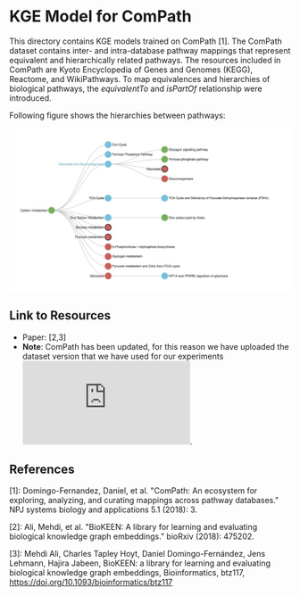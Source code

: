 # KGE Model for ComPath

This directory contains KGE models trained on ComPath [1]. The ComPath dataset contains inter- and intra-database pathway mappings
that represent equivalent and hierarchically related pathways. The resources included
in ComPath are Kyoto Encyclopedia of Genes and Genomes (KEGG),
Reactome, and WikiPathways. To map equivalences and hierarchies of
biological pathways, the *equivalentTo* and *isPartOf* relationship were introduced.

Following figure shows the hierarchies between pathways:

![Hierachies of pathways](https://github.com/SmartDataAnalytics/KEEN-Model-Zoo/blob/master/bioinformatics/ComPath/figures/compath_example.png)

## Link to Resources

* Paper: [2,3]
* **Note**: ComPath has been updated, for this reason we have uploaded the dataset version that we have used for
 our experiments ![link to dataset](https://github.com/SmartDataAnalytics/KEEN-Model-Zoo/blob/master/bioinformatics/ComPath/compath.keen.tsv).






## References
[1]: Domingo-Fernandez, Daniel, et al. "ComPath: An ecosystem for exploring, analyzing, and curating mappings across
 pathway databases." NPJ systems biology and applications 5.1 (2018): 3.

[2]: Ali, Mehdi, et al. "BioKEEN: A library for learning and evaluating biological knowledge graph embeddings." bioRxiv (2018): 475202.

[3]: Mehdi Ali, Charles Tapley Hoyt, Daniel Domingo-Fernández, Jens Lehmann, Hajira Jabeen, BioKEEN: a library for 
learning and evaluating biological knowledge graph embeddings, Bioinformatics,
 btz117, https://doi.org/10.1093/bioinformatics/btz117
